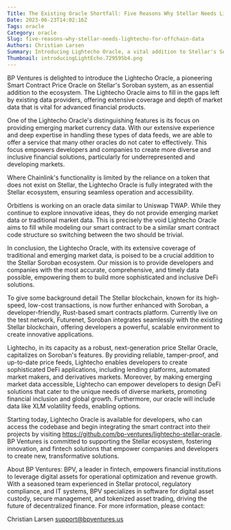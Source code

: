 ```yaml
---
Title: The Existing Oracle Shortfall: Five Reasons Why Stellar Needs Lightecho for Off-Chain Data Integration
Date: 2023-06-23T14:02:16Z
Tags: oracle
Category: oracle
Slug: five-reasons-why-stellar-needs-lightecho-for-offchain-data
Authors: Christian Larsen
Summary: Introducing Lightecho Oracle, a vital addition to Stellar's Soroban ecosystem, providing extensive market data for advanced financial solutions.
Thumbnail: introducingLightEcho.729595b4.png
---
```


BP Ventures is delighted to introduce the Lightecho Oracle, a pioneering Smart Contract Price Oracle on Stellar's Soroban system, as an essential addition to the ecosystem. The Lightecho Oracle aims to fill in the gaps left by existing data providers, offering extensive coverage and depth of market data that is vital for advanced financial products.

One of the Lightecho Oracle's distinguishing features is its focus on providing emerging market currency data. With our extensive experience and deep expertise in handling these types of data feeds, we are able to offer a service that many other oracles do not cater to effectively. This focus empowers developers and companies to create more diverse and inclusive financial solutions, particularly for underrepresented and developing markets.

Where Chainlink's functionality is limited by the reliance on a token that does not exist on Stellar, the Lightecho Oracle is fully integrated with the Stellar ecosystem, ensuring seamless operation and accessibility.

Orbitlens is working on an oracle data similar to Uniswap TWAP. While they continue to explore innovative ideas, they do not provide emerging market data or traditional market data. This is precisely the void Lightecho Oracle aims to fill while modeling our smart contract to be a similar smart contract code structure so switching between the two should be trivial.

In conclusion, the Lightecho Oracle, with its extensive coverage of traditional and emerging market data, is poised to be a crucial addition to the Stellar Soroban ecosystem. Our mission is to provide developers and companies with the most accurate, comprehensive, and timely data possible, empowering them to build more sophisticated and inclusive DeFi solutions.

To give some background detail The Stellar blockchain, known for its high-speed, low-cost transactions, is now further enhanced with Soroban, a developer-friendly, Rust-based smart contracts platform. Currently live on the test network, Futurenet, Soroban integrates seamlessly with the existing Stellar blockchain, offering developers a powerful, scalable environment to create innovative applications.

Lightecho, in its capacity as a robust, next-generation price Stellar Oracle, capitalizes on Soroban's features. By providing reliable, tamper-proof, and up-to-date price feeds, Lightecho enables developers to create sophisticated DeFi applications, including lending platforms, automated market makers, and derivatives markets. Moreover, by making emerging market data accessible, Lightecho can empower developers to design DeFi solutions that cater to the unique needs of diverse markets, promoting financial inclusion and global growth. Furthermore, our oracle will include data like XLM volatility feeds, enabling options.

Starting today, Lightecho Oracle is available for developers, who can access the codebase and begin integrating the smart contract into their projects by visiting  https://github.com/bp-ventures/lightecho-stellar-oracle. BP Ventures is committed to supporting the Stellar ecosystem, fostering innovation, and fintech solutions that empower companies and developers to create new, transformative solutions.

About BP Ventures: BPV, a leader in fintech, empowers financial institutions to leverage digital assets for operational optimization and revenue growth. With a seasoned team experienced in Stellar protocol, regulatory compliance, and IT systems, BPV specializes in software for digital asset custody, secure management, and tokenized asset trading, driving the future of decentralized finance. For more information, please contact:

Christian Larsen
support@bpventures.us

